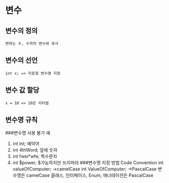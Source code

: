 변수
=====================
변수의 정의
---------
    변하는 수, 수학의 변수와 유사
변수의 선언
---------
    int x; => 자료형 변수명 지정
변수 값 할당
---------
    x = 10 => 10은 리터럴
변수명 규칙
---------
###변수명 사용 불가 예
1. int int;    예약어
1. int 4thWord;    앞에 숫자
1. int fwei*wfe;   특수문자
1. int $power;     $가능하지만 쓰지마라
###변수명 지정 방법
    Code Convention
    int valueOfComputer; ->camelCase
    int ValueOfComputer; ->PascalCase
    변수명은 camelCase
    클래스, 인터페이스, Enum, 애너테이션은 PascalCase
    